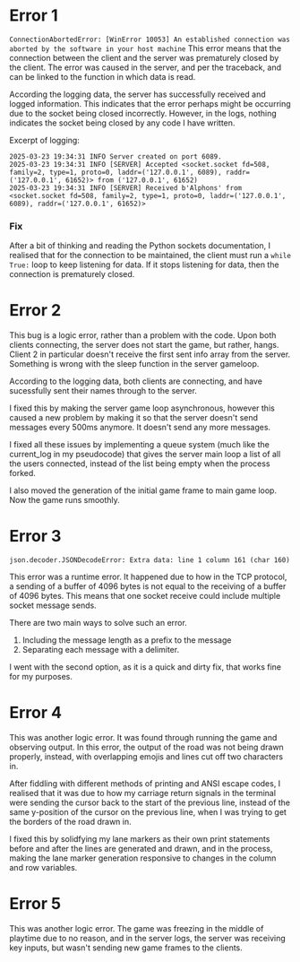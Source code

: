 # Error 1
`ConnectionAbortedError: [WinError 10053] An established connection was aborted by the software in your host machine`
This error means that the connection between the client and the server was prematurely closed by the client.
The error was caused in the server, and per the traceback, and can be linked to the function in which data is read.

According the logging data, the server has successfully received and logged information. This indicates that the error perhaps might be occurring due to the socket being closed incorrectly. However, in the logs, nothing indicates the socket being closed by any code I have written.

Excerpt of logging:
```
2025-03-23 19:34:31 INFO Server created on port 6089.
2025-03-23 19:34:31 INFO [SERVER] Accepted <socket.socket fd=508, family=2, type=1, proto=0, laddr=('127.0.0.1', 6089), raddr=('127.0.0.1', 61652)> from ('127.0.0.1', 61652)
2025-03-23 19:34:31 INFO [SERVER] Received b'Alphons' from <socket.socket fd=508, family=2, type=1, proto=0, laddr=('127.0.0.1', 6089), raddr=('127.0.0.1', 61652)>
```

### Fix
After a bit of thinking and reading the Python sockets documentation, I realised that for the connection to be maintained, the client must run a `while True:` loop to keep listening for data. If it stops listening for data, then the connection is prematurely closed.

# Error 2
This bug is a logic error, rather than a problem with the code. Upon both clients connecting, the server does not start the game, but rather, hangs. Client 2 in particular doesn't receive the first sent info array from the server. Something is wrong with the sleep function in the server gameloop.

According to the logging data, both clients are connecting, and have sucessfully sent their names through to the server.

I fixed this by making the server game loop asynchronous, however this caused a new problem by making it so that the server doesn't send messages every 500ms anymore. It doesn't send any more messages.

I fixed all these issues by implementing a queue system (much like the current_log in my pseudocode) that gives the server main loop a list of all the users connected, instead of the list being empty when the process forked.

I also moved the generation of the initial game frame to main game loop. Now the game runs smoothly.

# Error 3
```
json.decoder.JSONDecodeError: Extra data: line 1 column 161 (char 160)
```
This error was a runtime error. It happened due to how in the TCP protocol, a sending of a buffer of 4096 bytes is not equal to the receiving of a buffer of 4096 bytes. This means that one socket receive could include multiple socket message sends.

There are two main ways to solve such an error.
1. Including the message length as a prefix to the message
2. Separating each message with a delimiter.

I went with the second option, as it is a quick and dirty fix, that works fine for my purposes.

# Error 4
This was another logic error. It was found through running the game and observing output. In this error, the output of the road was not being drawn properly, instead, with overlapping emojis and lines cut off two characters in.

After fiddling with different methods of printing and ANSI escape codes, I realised that it was due to how my carriage return signals in the terminal were sending the cursor back to the start of the previous line, instead of the same y-position of the cursor on the previous line, when I was trying to get the borders of the road drawn in.

I fixed this by solidfying my lane markers as their own print statements before and after the lines are generated and drawn, and in the process, making the lane marker generation responsive to changes in the column and row variables.

# Error 5
This was another logic error. The game was freezing in the middle of playtime due to no reason, and in the server logs, the server was receiving key inputs, but wasn't sending new game frames to the clients.